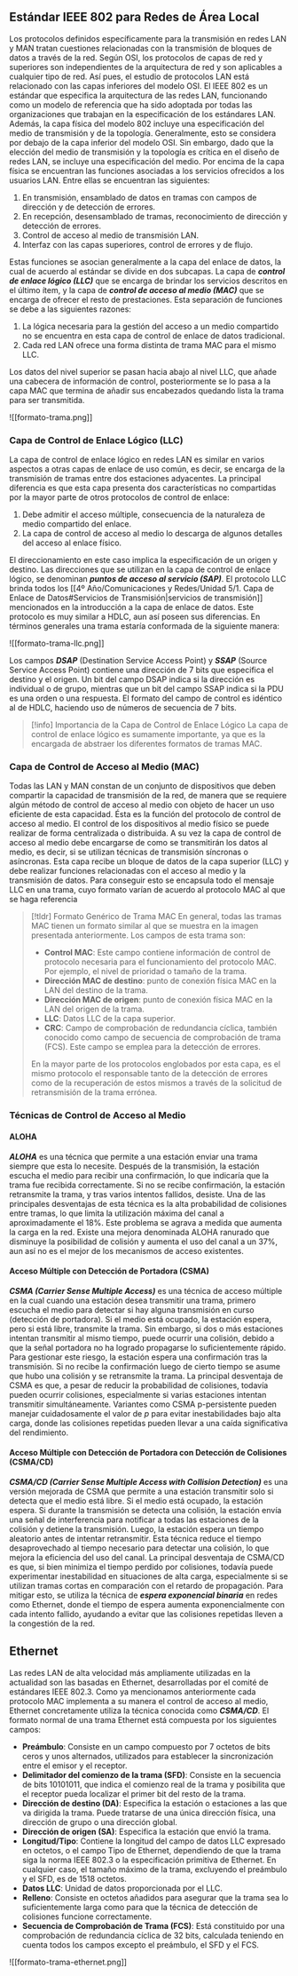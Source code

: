 ## Estándar IEEE 802 para Redes de Área Local

Los protocolos definidos específicamente para la transmisión en redes LAN y MAN tratan cuestiones relacionadas con la transmisión de bloques de datos a través de la red. Según OSI, los protocolos de capas de red y superiores son independientes de la arquitectura de red y son aplicables a cualquier tipo de red. Así pues, el estudio de protocolos LAN está relacionado con las capas inferiores del modelo OSI.
El IEEE 802 es un estándar que especifica la arquitectura de las redes LAN, funcionando como un modelo de referencia que ha sido adoptada por todas las organizaciones que trabajan en la especificación de los estándares LAN. Además, la capa física del modelo 802 incluye una especificación del medio de transmisión y de la topología. Generalmente, esto se considera por debajo de la capa inferior del modelo OSI. Sin embargo, dado que la elección del medio de transmisión y la topología es crítica en el diseño de redes LAN, se incluye una especificación del medio.
Por encima de la capa física se encuentran las funciones asociadas a los servicios ofrecidos a los usuarios LAN. Entre ellas se encuentran las siguientes:

1. En transmisión, ensamblado de datos en tramas con campos de dirección y de detección de errores.
2. En recepción, desensamblado de tramas, reconocimiento de dirección y detección de errores.
3. Control de acceso al medio de transmisión LAN.
4. Interfaz con las capas superiores, control de errores y de flujo.

Estas funciones se asocian generalmente a la capa del enlace de datos, la cual de acuerdo al estándar se divide en dos subcapas. La capa de ***control de enlace lógico (LLC)*** que se encarga de brindar los servicios descritos en el último ítem, y la capa de ***control de acceso al medio (MAC)*** que se encarga de ofrecer el resto de prestaciones. Esta separación de funciones se debe a las siguientes razones:

1. La lógica necesaria para la gestión del acceso a un medio compartido no se encuentra en esta capa de control de enlace de datos tradicional.
2. Cada red LAN ofrece una forma distinta de trama MAC para el mismo LLC.

Los datos del nivel superior se pasan hacia abajo al nivel LLC, que añade una cabecera de información de control, posteriormente se lo pasa a la capa MAC que termina de añadir sus encabezados quedando lista la trama para ser transmitida.

![[formato-trama.png]]

### Capa de Control de Enlace Lógico (LLC)

La capa de control de enlace lógico en redes LAN es similar en varios aspectos a otras capas de enlace de uso común, es decir, se encarga de la transmisión de tramas entre dos estaciones adyacentes. La principal diferencia es que esta capa presenta dos características no compartidas por la mayor parte de otros protocolos de control de enlace:

1. Debe admitir el acceso múltiple, consecuencia de la naturaleza de medio compartido del enlace.
2. La capa de control de acceso al medio lo descarga de algunos detalles del acceso al enlace físico.

El direccionamiento en este caso implica la especificación de un origen y destino. Las direcciones que se utilizan en la capa de control de enlace lógico, se denominan ***puntos de acceso al servicio (SAP)***.
El protocolo LLC brinda todos los [[4º Año/Comunicaciones y Redes/Unidad 5/1. Capa de Enlace de Datos#Servicios de Transmisión|servicios de transmisión]] mencionados en la introducción a la capa de enlace de datos. Este protocolo es muy similar a HDLC, aun así poseen sus diferencias. En términos generales una trama estaría conformada de la siguiente manera:

![[formato-trama-llc.png]]

Los campos ***DSAP*** (Destination Service Access Point) y ***SSAP*** (Source Service Access Point) contiene una dirección de 7 bits que especifica el destino y el origen. Un bit del campo DSAP indica si la dirección es individual o de grupo, mientras que un bit del campo SSAP indica si la PDU es una orden o una respuesta. El formato del campo de control es idéntico al de HDLC, haciendo uso de números de secuencia de 7 bits.

>[!info] Importancia de la Capa de Control de Enlace Lógico
>La capa de control de enlace lógico es sumamente importante, ya que es la encargada de abstraer los diferentes formatos de tramas MAC.

### Capa de Control de Acceso al Medio (MAC)

Todas las LAN y MAN constan de un conjunto de dispositivos que deben compartir la capacidad de transmisión de la red, de manera que se requiere algún método de control de acceso al medio con objeto de hacer un uso eficiente de esta capacidad. Ésta es la función del protocolo de control de acceso al medio.
El control de los dispositivos al medio físico se puede realizar de forma centralizada o distribuida. A su vez la capa de control de acceso al medio debe encargarse de como se transmitirán los datos al medio, es decir, si se utilizan técnicas de transmisión síncronas o asíncronas.
Esta capa recibe un bloque de datos de la capa superior (LLC) y debe realizar funciones relacionadas con el acceso al medio y la transmisión de datos. Para conseguir esto se encapsula todo el mensaje LLC en una trama, cuyo formato varían de acuerdo al protocolo MAC al que se haga referencia

>[!tldr] Formato Genérico de Trama MAC
>En general, todas las tramas MAC tienen un formato similar al que se muestra en la imagen presentada anteriormente. Los campos de esta trama son:
>
>- **Control MAC**: Este campo contiene información de control de protocolo necesaria para el funcionamiento del protocolo MAC. Por ejemplo, el nivel de prioridad o tamaño de la trama.
>- **Dirección MAC de destino**: punto de conexión física MAC en la LAN del destino de la trama.
>- **Dirección MAC de origen**: punto de conexión física MAC en la LAN del origen de la trama.
>- **LLC**: Datos LLC de la capa superior.
>- **CRC**: Campo de comprobación de redundancia cíclica, también conocido como campo de secuencia de comprobación de trama (FCS). Este campo se emplea para la detección de errores.
>
>En la mayor parte de los protocolos englobados por esta capa, es el mismo protocolo el responsable tanto de la detección de errores como de la recuperación de estos mismos a través de la solicitud de retransmisión de la trama errónea.

### Técnicas de Control de Acceso al Medio

#### ALOHA

***ALOHA*** es una técnica que permite a una estación enviar una trama siempre que esta lo necesite. Después de la transmisión, la estación escucha el medio para recibir una confirmación, lo que indicaría que la trama fue recibida correctamente. Si no se recibe confirmación, la estación retransmite la trama, y tras varios intentos fallidos, desiste. Una de las principales desventajas de esta técnica es la alta probabilidad de colisiones entre tramas, lo que limita la utilización máxima del canal a aproximadamente el 18%. Este problema se agrava a medida que aumenta la carga en la red. Existe una mejora denominada ALOHA ranurado que disminuye la posibilidad de colisión y aumenta el uso del canal a un 37%, aun así no es el mejor de los mecanismos de acceso existentes.

#### Acceso Múltiple con Detección de Portadora (CSMA)

***CSMA (Carrier Sense Multiple Access)*** es una técnica de acceso múltiple en la cual cuando una estación desea transmitir una trama, primero escucha el medio para detectar si hay alguna transmisión en curso (detección de portadora). Si el medio está ocupado, la estación espera, pero si está libre, transmite la trama. Sin embargo, si dos o más estaciones intentan transmitir al mismo tiempo, puede ocurrir una colisión, debido a que la señal portadora no ha logrado propagarse lo suficientemente rápido. Para gestionar este riesgo, la estación espera una confirmación tras la transmisión. Si no recibe la confirmación luego de cierto tiempo se asume que hubo una colisión y se retransmite la trama.
La principal desventaja de CSMA es que, a pesar de reducir la probabilidad de colisiones, todavía pueden ocurrir colisiones, especialmente si varias estaciones intentan transmitir simultáneamente. Variantes como CSMA p-persistente pueden manejar cuidadosamente el valor de $p$ para evitar inestabilidades bajo alta carga, donde las colisiones repetidas pueden llevar a una caída significativa del rendimiento.

#### Acceso Múltiple con Detección de Portadora con Detección de Colisiones (CSMA/CD)

***CSMA/CD (Carrier Sense Multiple Access with Collision Detection)*** es una versión mejorada de CSMA que permite a una estación transmitir solo si detecta que el medio está libre. Si el medio está ocupado, la estación espera. Si durante la transmisión se detecta una colisión, la estación envía una señal de interferencia para notificar a todas las estaciones de la colisión y detiene la transmisión. Luego, la estación espera un tiempo aleatorio antes de intentar retransmitir. Esta técnica reduce el tiempo desaprovechado al tiempo necesario para detectar una colisión, lo que mejora la eficiencia del uso del canal.
La principal desventaja de CSMA/CD es que, si bien minimiza el tiempo perdido por colisiones, todavía puede experimentar inestabilidad en situaciones de alta carga, especialmente si se utilizan tramas cortas en comparación con el retardo de propagación. Para mitigar esto, se utiliza la técnica de ***espera exponencial binaria*** en redes como Ethernet, donde el tiempo de espera aumenta exponencialmente con cada intento fallido, ayudando a evitar que las colisiones repetidas lleven a la congestión de la red.

## Ethernet

Las redes LAN de alta velocidad más ampliamente utilizadas en la actualidad son las basadas en Ethernet, desarrolladas por el comité de estándares IEEE 802.3. Como ya mencionamos anteriormente cada protocolo MAC implementa a su manera el control de acceso al medio, Ethernet concretamente utiliza la técnica conocida como ***CSMA/CD***.
El formato normal de una trama Ethernet está compuesta por los siguientes campos:

- **Preámbulo**: Consiste en un campo compuesto por 7 octetos de bits ceros y unos alternados, utilizados para establecer la sincronización entre el emisor y el receptor.
- **Delimitador del comienzo de la trama (SFD)**: Consiste en la secuencia de bits 10101011, que indica el comienzo real de la trama y posibilita que el receptor pueda localizar el primer bit del resto de la trama.
- **Dirección de destino (DA)**: Especifica la estación o estaciones a las que va dirigida la trama. Puede tratarse de una única dirección física, una dirección de grupo o una dirección global.
- **Dirección de origen (SA)**: Especifica la estación que envió la trama.
- **Longitud/Tipo**: Contiene la longitud del campo de datos LLC expresado en octetos, o el campo Tipo de Ethernet, dependiendo de que la trama siga la norma IEEE 802.3 o la especificación primitiva de Ethernet. En cualquier caso, el tamaño máximo de la trama, excluyendo el preámbulo y el SFD, es de 1518 octetos.
- **Datos LLC**: Unidad de datos proporcionada por el LLC.
- **Relleno**: Consiste en octetos añadidos para asegurar que la trama sea lo suficientemente larga como para que la técnica de detección de colisiones funcione correctamente.
- **Secuencia de Comprobación de Trama (FCS)**: Está constituido por una comprobación de redundancia cíclica de 32 bits, calculada teniendo en cuenta todos los campos excepto el preámbulo, el SFD y el FCS.

![[formato-trama-ethernet.png]]
